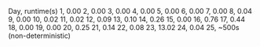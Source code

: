 Day, runtime(s)
1,  0.00
2,  0.00
3,  0.00
4,  0.00
5,  0.00
6,  0.00
7,  0.00
8,  0.04
9,  0.00
10, 0.02
11, 0.02
12, 0.09
13, 0.10
14, 0.26
15, 0.00
16, 0.76
17, 0.44
18, 0.00
19, 0.00
20, 0.25
21, 0.14
22, 0.08
23, 13.02
24, 0.04
25, ~500s (non-deterministic)